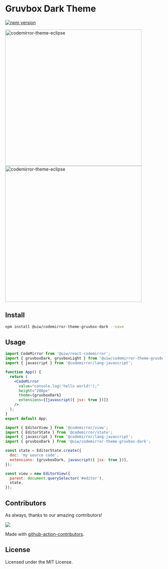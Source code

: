 <!--rehype:ignore:start-->

# Gruvbox Dark Theme

<!--rehype:ignore:end-->

[![npm version](https://img.shields.io/npm/v/@uiw/codemirror-theme-gruvbox-dark.svg)](https://www.npmjs.com/package/@uiw/codemirror-theme-gruvbox-dark)

<a href="https://uiwjs.github.io/react-codemirror/#/theme/data/gruvbox/dark">
  <img width="436" alt="codemirror-theme-eclipse" src="https://user-images.githubusercontent.com/1680273/201111051-c38a73ca-a449-4c01-a4ff-4a675886ca9d.png">
</a>

<a href="https://uiwjs.github.io/react-codemirror/#/theme/data/gruvbox/light">
  <img width="436" alt="codemirror-theme-eclipse" src="https://user-images.githubusercontent.com/1680273/205499803-e1e2e214-dc3e-488a-9037-ba979e5ce199.png">
</a>

## Install

```bash
npm install @uiw/codemirror-theme-gruvbox-dark --save
```

## Usage

```jsx
import CodeMirror from '@uiw/react-codemirror';
import { gruvboxDark, gruvboxLight } from '@uiw/codemirror-theme-gruvbox-dark';
import { javascript } from '@codemirror/lang-javascript';

function App() {
  return (
    <CodeMirror
      value="console.log('hello world!');"
      height="200px"
      theme={gruvboxDark}
      extensions={[javascript({ jsx: true })]}
    />
  );
}
export default App;
```

```js
import { EditorView } from '@codemirror/view';
import { EditorState } from '@codemirror/state';
import { javascript } from '@codemirror/lang-javascript';
import { gruvboxDark } from '@uiw/codemirror-theme-gruvbox-dark';

const state = EditorState.create({
  doc: 'my source code',
  extensions: [gruvboxDark, javascript({ jsx: true })],
});

const view = new EditorView({
  parent: document.querySelector('#editor'),
  state,
});
```

## Contributors

As always, thanks to our amazing contributors!

<a href="https://github.com/uiwjs/react-codemirror/graphs/contributors">
  <img src="https://uiwjs.github.io/react-codemirror/CONTRIBUTORS.svg" />
</a>

Made with [github-action-contributors](https://github.com/jaywcjlove/github-action-contributors).

## License

Licensed under the MIT License.
